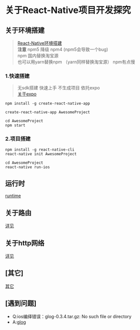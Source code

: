 # 关于React-Native项目开发探究

## 关于环境搭建

> [React-Native环境搭建](http://facebook.github.io/react-native/docs/getting-started.html)           
**注意** npm5 降级 npm4  (npm5会导致一个bug)    
npm 国内替换淘宝源       
也可以用yarn替换npm （yarn同样替换淘宝源） npm有点慢     


### 1.快速搭建
> 无sdk搭建 快速上手 不生成项目 依托expo       
[关于expo](https://expo.io/)     
```
npm install -g create-react-native-app  

create-react-native-app AwesomeProject

cd AwesomeProject
npm start 

```        

 

### 2.项目搭建
```
npm install -g react-native-cli
react-native init AwesomeProject

cd AwesomeProject
react-native run-ios

```


## 运行时
[runtime](https://facebook.github.io/react-native/docs/javascript-environment.html)

## 关于路由
[详见](https://github.com/aksonov/react-native-router-flux)

## 关于http网络
[详见](https://facebook.github.io/react-native/docs/network.html)

## [其它]
[其它](https://facebook.github.io/react-native/docs/)

## [遇到问题]

- Q:ios编绎错误：glog-0.3.4.tar.gz: No such file or directory   
- A:[glog](http://blog.csdn.net/chevins/article/details/78489688)    



